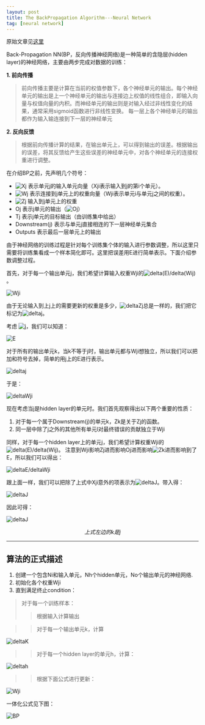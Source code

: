 ```yaml
---
layout: post
title: The BackPropagation Algorithm---Neural Network
tag: [neural network]
---
```



原始文章见[这里](http://www.speech.sri.com/people/anand/771/html/node37.html)

Back-Propagation NN(BP，反向传播神经网络)是一种简单的含隐层(hidden layer)的神经网络，主要由两步完成对数据的训练：

**1. 前向传播**

> 前向传播主要是计算在当前的权值参数下，各个神经单元的输出。每个神经单元的输出是上一个神经单元的输出与连接边上权值的线性组合，即输入向量与权值向量的内积。而神经单元的输出则是对输入经过非线性变化的结果，通常采用sigmoid函数进行非线性变换。
> 每一层上各个神经单元的输出都作为输入输连接到下一层的神经单元

**2. 反向反馈**
> 根据前向传播计算的结果，在输出单元上，可以得到输出的误差。根据输出的误差，将其反馈给产生这些误差的神经单元中，对各个神经单元的连接权重进行调整。

在介绍BP之前，先声明几个符号：

* ![Xj](/images/img319.png) 表示单元j的输入单元向量（Xji表示输入到j的第i个单元）。
* ![Wj](/images/img320.png) 表示连接到j单元上的权重向量（Wji表示单元i与单元j之间的权重）。
* ![Zj](/images/img321.png) 输入到j单元上的权重
* Oj 表示j单元的输出（![Oj](/images/img322.png)）
* Tj 表示j单元的目标输出（由训练集中给出）
* Downstream(j) 表示与单元j直接相连的下一层神经单元集合
* Outputs 表示最后一层单元上的输出

由于神经网络的训练过程是针对每个训练集个体的输入进行参数调整，所以这里只需要将训练集看成一个样本简化即可。这里把误差用E进行简单表示。下面介绍参数调整过程。

首先，对于每一个输出单元j，我们希望计算输入权重Wji的![delta(E)/delta(Wij)](/images/img323.png)。

![Wji](/images/img324.png)

由于无论输入到上j上的需要更新的权重是多少，![deltaZj](/images/img325.png)总是一样的，我们把它标记为![deltaj](/images/img326.png)。

考虑 ![j](/images/img327.png)，我们可以知道：

![E](/images/img328.png)

对于所有的输出单元k，当k不等于j时，输出单元都与Wji想独立，所以我们可以把加和符号去掉，简单的用j上的E进行表示。

![deltaj](/images/img330.png)

于是：

![deltaWji](/images/img331.png)

现在考虑当j是hidden layer的单元时。我们首先观察得出以下两个重要的性质：
1. 对于每一个属于Downstream(j)的单元k，Zk是关于Zj的函数。
2. 同一层中除了j之外的其他所有单元l对最终错误的贡献独立于Wji

同样，对于每一个hidden layer上的单元j，我们希望计算权重Wji的![delta(E)/delta(Wij)](/images/img323.png)。
注意到Wji影响Zj进而影响Oj进而影响![Zk](/images/img333.png)进而影响到了E，所以我们可以得出：

![deltaE/deltaWji](/images/img334.png)

跟上面一样，我们可以把除了上式中Xji意外的项表示为![deltaJ](/images/img326.png)。带入得：

![deltaJ](/images/img338.png)

因此可得：

![deltaJ](/images/img339.png)

*<center>上式左边的k是j</center>*


---

## 算法的正式描述
1. 创建一个包含Ni和输入单元，Nh个hidden单元，No个输出单元的神经网络.
2. 初始化各个权重Wji
3. 直到满足终止condition：

> 对于每一个训练样本：
>> 根据输入计算输出

>> 对于每一个输出单元k，计算

![deltaK](/images/img342.png)

>> 对于每一个hidden layer的单元h，计算：

![deltah](/images/img343.png)

>> 根据下面公式进行更新：

![Wji](/images/img344.png)

一体化公式见下图：

![BP](/images/img_bp.png)


